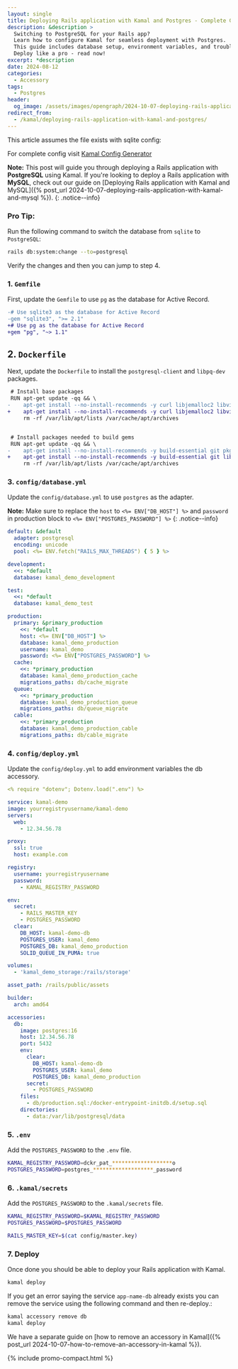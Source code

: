 ```yaml
---
layout: single
title: Deploying Rails application with Kamal and Postgres - Complete Guide.
description: &description >
  Switching to PostgreSQL for your Rails app?
  Learn how to configure Kamal for seamless deployment with Postgres.
  This guide includes database setup, environment variables, and troubleshooting tips.
  Deploy like a pro - read now!
excerpt: *description
date: 2024-08-12
categories:
  - Accessory
tags:
  - Postgres
header:
  og_image: /assets/images/opengraph/2024-10-07-deploying-rails-application-with-kamal-and-postgres.png
redirect_from:
  - /kamal/deploying-rails-application-with-kamal-and-postgres/
---
```


This article assumes the file exists with sqlite config:

For complete config visit [Kamal Config Generator](https://dailydevtools.com/kamal_config)

**Note:** This post will guide you through deploying a Rails application with **PostgreSQL** using Kamal. If you're looking to deploy a Rails application with **MySQL**, check out our guide on [Deploying Rails application with Kamal and MySQL]({% post_url 2024-10-07-deploying-rails-application-with-kamal-and-mysql %}).
{: .notice--info}

### Pro Tip:

Run the following command to switch the database from `sqlite` to `PostgreSQL`:

```bash
rails db:system:change --to=postgresql
```

Verify the changes and then you can jump to step 4.

### 1. `Gemfile`

First, update the `Gemfile` to use `pg` as the database for Active Record.

```diff
-# Use sqlite3 as the database for Active Record
-gem "sqlite3", ">= 2.1"
+# Use pg as the database for Active Record
+gem "pg", "~> 1.1"
```

## 2. `Dockerfile`

Next, update the `Dockerfile` to install the `postgresql-client` and `libpq-dev` packages.

```diff
 # Install base packages
 RUN apt-get update -qq && \
-    apt-get install --no-install-recommends -y curl libjemalloc2 libvips sqlite3 && \
+    apt-get install --no-install-recommends -y curl libjemalloc2 libvips postgresql-client && \
     rm -rf /var/lib/apt/lists /var/cache/apt/archives


 # Install packages needed to build gems
 RUN apt-get update -qq && \
-    apt-get install --no-install-recommends -y build-essential git pkg-config && \
+    apt-get install --no-install-recommends -y build-essential git libpq-dev pkg-config && \
     rm -rf /var/lib/apt/lists /var/cache/apt/archives
```

### 3. `config/database.yml`

Update the `config/database.yml` to use `postgres` as the adapter.

**Note:** Make sure to replace the `host` to `<%= ENV["DB_HOST"] %>` and
`password` in production block to `<%= ENV["POSTGRES_PASSWORD"] %>`
{: .notice--info}

```yml
default: &default
  adapter: postgresql
  encoding: unicode
  pool: <%= ENV.fetch("RAILS_MAX_THREADS") { 5 } %>

development:
  <<: *default
  database: kamal_demo_development

test:
  <<: *default
  database: kamal_demo_test

production:
  primary: &primary_production
    <<: *default
    host: <%= ENV["DB_HOST"] %>
    database: kamal_demo_production
    username: kamal_demo
    password: <%= ENV["POSTGRES_PASSWORD"] %>
  cache:
    <<: *primary_production
    database: kamal_demo_production_cache
    migrations_paths: db/cache_migrate
  queue:
    <<: *primary_production
    database: kamal_demo_production_queue
    migrations_paths: db/queue_migrate
  cable:
    <<: *primary_production
    database: kamal_demo_production_cable
    migrations_paths: db/cable_migrate
```

### 4. `config/deploy.yml`

Update the `config/deploy.yml` to add environment variables the db accessory.

```yml
<% require "dotenv"; Dotenv.load(".env") %>

service: kamal-demo
image: yourregistryusername/kamal-demo
servers:
  web:
    - 12.34.56.78

proxy:
  ssl: true
  host: example.com

registry:
  username: yourregistryusername
  password:
    - KAMAL_REGISTRY_PASSWORD

env:
  secret:
    - RAILS_MASTER_KEY
    - POSTGRES_PASSWORD
  clear:
    DB_HOST: kamal-demo-db
    POSTGRES_USER: kamal_demo
    POSTGRES_DB: kamal_demo_production
    SOLID_QUEUE_IN_PUMA: true

volumes:
  - 'kamal_demo_storage:/rails/storage'

asset_path: /rails/public/assets

builder:
  arch: amd64

accessories:
  db:
    image: postgres:16
    host: 12.34.56.78
    port: 5432
    env:
      clear:
        DB_HOST: kamal-demo-db
        POSTGRES_USER: kamal_demo
        POSTGRES_DB: kamal_demo_production
      secret:
        - POSTGRES_PASSWORD
    files:
      - db/production.sql:/docker-entrypoint-initdb.d/setup.sql
    directories:
      - data:/var/lib/postgresql/data
```

### 5. `.env`

Add the `POSTGRES_PASSWORD` to the `.env` file.

```sh
KAMAL_REGISTRY_PASSWORD=dckr_pat_*******************o
POSTGRES_PASSWORD=postgres_*******************_password
```

### 6. `.kamal/secrets`

Add the `POSTGRES_PASSWORD` to the `.kamal/secrets` file.

```sh
KAMAL_REGISTRY_PASSWORD=$KAMAL_REGISTRY_PASSWORD
POSTGRES_PASSWORD=$POSTGRES_PASSWORD

RAILS_MASTER_KEY=$(cat config/master.key)
```

### 7. Deploy

Once done you should be able to deploy your Rails application with Kamal.

```bash
kamal deploy
```

If you get an error saying the service `app-name-db` already exists you can remove the service using the following command and then re-deploy.:

```bash
kamal accessory remove db
kamal deploy
```

We have a separate guide on [how to remove an accessory in Kamal]({% post_url 2024-10-07-how-to-remove-an-accessory-in-kamal %}).

{% include promo-compact.html %}
